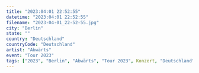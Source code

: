 ```yaml
---
title: "2023:04:01 22:52:55"
datetime: "2023:04:01 22:52:55"
filename: "2023-04-01_22-52-55.jpg"
city: "Berlin"
state: ""
country: "Deutschland"
countryCode: "Deutschland"
artist: "Abwärts"
event: "Tour 2023"
tags: ["2023", "Berlin", "Abwärts", "Tour 2023", Konzert, "Deutschland"]
---
```

